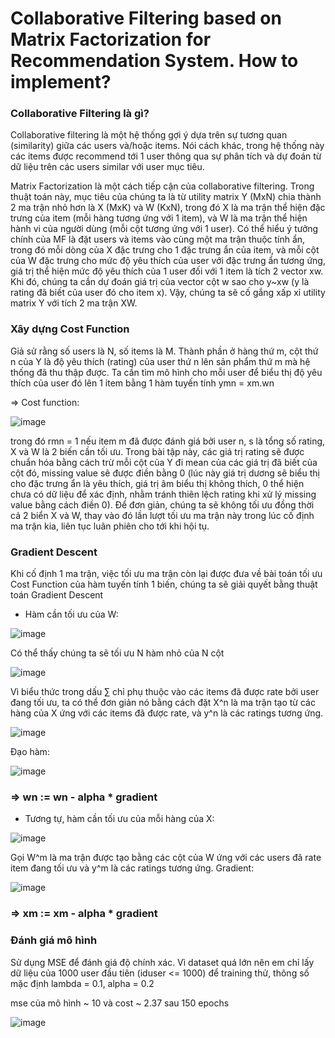# Collaborative Filtering based on Matrix Factorization for Recommendation System. How to implement?
### Collaborative Filtering là gì?
Collaborative filtering là một hệ thống gợi ý dựa trên sự tương quan (similarity) giữa các users và/hoặc items. Nói cách khác, trong hệ thống này các items được recommend tới 1 user thông qua sự phân tích và dự đoán từ dữ liệu trên các users similar với user mục tiêu. 

Matrix Factorization là một cách tiếp cận của collaborative filtering. Trong thuật toán này, mục tiêu của chúng ta là từ utility matrix Y (MxN) chia thành 2 ma trận nhỏ hơn là X (MxK) và W (KxN), trong đó X là ma trận thể hiện đặc trưng của item (mỗi hàng tương ứng với 1 item), và W là ma trận thể hiện hành vi của người dùng (mỗi cột tương ứng với 1 user). Có thể hiểu ý tưởng chính của MF là đặt users và items vào cùng một ma trận thuộc tính ẩn, trong đó mỗi dòng của X đặc trưng cho 1 đặc trưng ẩn của item, và mỗi cột của W đặc trưng cho mức độ yêu thích của user với đặc trưng ẩn tương ứng, giá trị thể hiện mức độ yêu thích của 1 user đối với 1 item là tích 2 vector xw. Khi đó, chúng ta cần dự đoán giá trị của vector cột w sao cho y~xw (y là rating đã biết của user đó cho item x). Vậy, chúng ta sẽ cố gắng xấp xỉ utility matrix Y với tích 2 ma trận XW.
### Xây dựng Cost Function
Giả sử rằng số users là N, số items là M. Thành phần ở hàng thứ m, cột thứ n của Y là độ yêu thích (rating) của user thứ n lên sản phẩm thứ m mà hệ thống đã thu thập được. Ta cần tìm mô hình cho mỗi user để biểu thị độ yêu thích của user đó lên 1 item bằng 1 hàm tuyến tính ymn = xm.wn

=> Cost function: 

![image](https://user-images.githubusercontent.com/69782094/122920008-17508580-d38b-11eb-94da-70d5eb2a7f24.png)

trong đó rmn = 1 nếu item m đã được đánh giá bởi user n, s là tổng số rating, X và W là 2 biến cần tối ưu. Trong bài tập này, các giá trị rating sẽ được chuẩn hóa bằng cách trừ mỗi cột của Y đi mean của các giá trị đã biết của cột đó, missing value sẽ được điền bằng 0 (lúc này giá trị dương sẽ biểu thị cho đặc trưng ẩn là yêu thích, giá trị âm biểu thị không thích, 0 thể hiện chưa có dữ liệu để xác định, nhằm tránh thiên lệch rating khi xử lý missing value bằng cách điền 0). Để đơn giản, chúng ta sẽ không tối ưu đồng thời cả 2 biển X và W, thay vào đó lần lượt tối ưu ma trận này trong lúc cố định ma trận kia, liên tục luân phiên cho tới khi hội tụ.
### Gradient Descent
Khi cố định 1 ma trận, việc tối ưu ma trận còn lại được đưa về bài toán tối ưu Cost Function của hàm tuyến tính 1 biến, chúng ta sẽ giải quyết bằng thuật toán Gradient Descent

- Hàm cần tối ưu của W:

![image](https://user-images.githubusercontent.com/69782094/122919965-0acc2d00-d38b-11eb-8d66-d35600328ee5.png)


Có thể thấy chúng ta sẽ tối ưu N hàm nhỏ của N cột 

![image](https://user-images.githubusercontent.com/69782094/122919935-030c8880-d38b-11eb-95db-94c07e5bb6de.png)

Vì biểu thức trong dấu ∑ chỉ phụ thuộc vào các items đã được rate bởi user đang tối ưu, ta có thể đơn giản nó bằng cách đặt X^n là ma trận tạo từ các hàng của X ứng với các items đã được rate, và y^n là các ratings tương ứng. 

![image](https://user-images.githubusercontent.com/69782094/122920352-81692a80-d38b-11eb-9d66-05599c868792.png)

Đạo hàm:

![image](https://user-images.githubusercontent.com/69782094/122920419-9645be00-d38b-11eb-9b1f-4229293423fe.png)

### => wn := wn - alpha * gradient

- Tương tự, hàm cần tối ưu của mỗi hàng của X:

![image](https://user-images.githubusercontent.com/69782094/122920777-f3da0a80-d38b-11eb-9375-a3520f08303a.png)

Gọi W^m là ma trận được tạo bằng các cột của W ứng với các users đã rate item đang tối ưu và y^m là các ratings tương ứng. Gradient:

![image](https://user-images.githubusercontent.com/69782094/122921192-68ad4480-d38c-11eb-91bf-390276592286.png)

### => xm := xm - alpha * gradient

### Đánh giá mô hình
Sử dụng MSE để đánh giá độ chính xác. Vì dataset quá lớn nên em chỉ lấy dữ liệu của 1000 user đầu tiên (iduser <= 1000) để training thử, thông số mặc định lambda = 0.1, alpha = 0.2 

mse của mô hình ~ 10 và cost ~ 2.37 sau 150 epochs

![image](https://user-images.githubusercontent.com/69782094/122939637-ff363180-d39d-11eb-9e09-9a5c88d17987.png)
